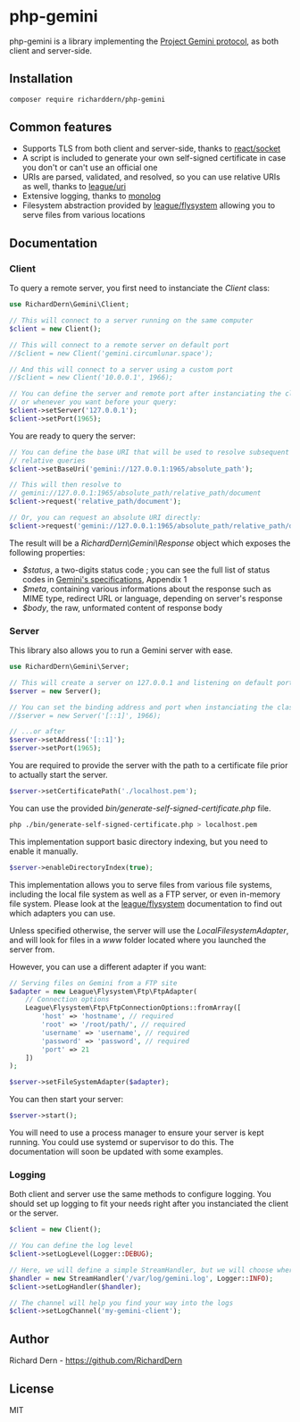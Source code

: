 # php-gemini

php-gemini is a library implementing the 
[Project Gemini protocol](https://gemini.circumlunar.space), as both client and
server-side.

## Installation

```bash
composer require richarddern/php-gemini
```

## Common features

- Supports TLS from both client and server-side, thanks to [react/socket](https://reactphp.org/socket/)
- A script is included to generate your own self-signed certificate in 
case you don't or can't use an official one
- URIs are parsed, validated, and resolved, so you can use relative
URIs as well, thanks to [league/uri](https://uri.thephpleague.com)
- Extensive logging, thanks to [monolog](https://github.com/Seldaek/monolog)
- Filesystem abstraction provided by [league/flysystem](https://flysystem.thephpleague.com/v2/docs/)
allowing you to serve files from various locations

## Documentation

### Client

To query a remote server, you first need to instanciate the _Client_ class:

```php
use RichardDern\Gemini\Client;

// This will connect to a server running on the same computer
$client = new Client();

// This will connect to a remote server on default port
//$client = new Client('gemini.circumlunar.space');

// And this will connect to a server using a custom port
//$client = new Client('10.0.0.1', 1966);

// You can define the server and remote port after instanciating the class,
// or whenever you want before your query:
$client->setServer('127.0.0.1');
$client->setPort(1965);
```

You are ready to query the server:

```php
// You can define the base URI that will be used to resolve subsequent
// relative queries
$client->setBaseUri('gemini://127.0.0.1:1965/absolute_path');

// This will then resolve to 
// gemini://127.0.0.1:1965/absolute_path/relative_path/document
$client->request('relative_path/document');

// Or, you can request an absolute URI directly:
$client->request('gemini://127.0.0.1:1965/absolute_path/relative_path/document');
```

The result will be a _RichardDern\Gemini\Response_ object which exposes the
following properties:

- _$status_, a two-digits status code ; you can see the full list of status
codes in [Gemini's specifications](https://gemini.circumlunar.space/docs/specification.html), Appendix 1
- _$meta_, containing various informations about the response such as MIME type,
redirect URL or language, depending on server's response
- _$body_, the raw, unformated content of response body

### Server

This library also allows you to run a Gemini server with ease.

```php
use RichardDern\Gemini\Server;

// This will create a server on 127.0.0.1 and listening on default port (1965)
$server = new Server();

// You can set the binding address and port when instanciating the class...
//$server = new Server('[::1]', 1966);

// ...or after
$server->setAddress('[::1]');
$server->setPort(1965);
```

You are required to provide the server with the path to a certificate file prior
to actually start the server.

```php
$server->setCertificatePath('./localhost.pem');
```

You can use the provided _bin/generate-self-signed-certificate.php_ file. 

```bash
php ./bin/generate-self-signed-certificate.php > localhost.pem
```

This implementation support basic directory indexing, but you need to enable it
manually.

```php
$server->enableDirectoryIndex(true);
```

This implementation allows you to serve files from various file systems, 
including the local file system as well as a FTP server, or even in-memory
file system. Please look at the [league/flysystem](https://flysystem.thephpleague.com/v2/docs/) 
documentation to find out which adapters you can use.

Unless specified otherwise, the server will use the _LocalFilesystemAdapter_, 
and will look for files in a _www_ folder located where you launched the server
from.

However, you can use a different adapter if you want:

```php
// Serving files on Gemini from a FTP site
$adapter = new League\Flysystem\Ftp\FtpAdapter(
    // Connection options
    League\Flysystem\Ftp\FtpConnectionOptions::fromArray([
        'host' => 'hostname', // required
        'root' => '/root/path/', // required
        'username' => 'username', // required
        'password' => 'password', // required
        'port' => 21
    ])
);

$server->setFileSystemAdapter($adapter);
```

You can then start your server:

```php
$server->start();
```

You will need to use a process manager to ensure your server is kept running.
You could use systemd or supervisor to do this. The documentation will soon be
updated with some examples.

### Logging

Both client and server use the same methods to configure logging. You should set
up logging to fit your needs right after you instanciated the client or the 
server.

```php
$client = new Client();

// You can define the log level
$client->setLogLevel(Logger::DEBUG);

// Here, we will define a simple StreamHandler, but we will choose where to log
$handler = new StreamHandler('/var/log/gemini.log', Logger::INFO);
$client->setLogHandler($handler);

// The channel will help you find your way into the logs
$client->setLogChannel('my-gemini-client');
```

## Author

Richard Dern - https://github.com/RichardDern

## License

MIT